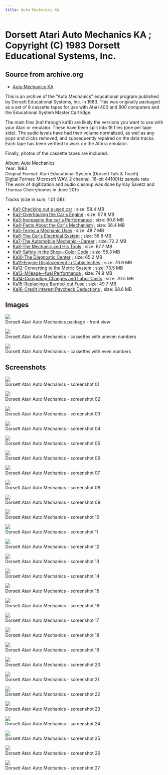 ```yaml
---
title: Auto Mechanics KA
---
```

# Dorsett Atari Auto Mechanics KA ; Copyright (C) 1983 Dorsett Educational Systems, Inc.  
## Source from archive.org  
- [Auto Mechanics KA](https://archive.org/details/DorsettAtariAutoMechanics)  
  
This is an archive of the "Auto Mechanics" educational program published by Dorsett Educational Systems, Inc. in 1983. This was originally packaged as a set of 8 cassette tapes for use with Atari 400 and 800 computers and the Educational System Master Cartridge.  
  
The main files (ka1 through ka16) are likely the versions you want to use with your Atari or emulator. These have been split into 16 files (one per tape side). The audio levels have had their volume normalized, as well as any pops and clicks removed, and subsequently repaired on the data tracks. Each tape has been verified to work on the Altirra emulator.  
  
Finally, photos of the cassette tapes are included.  
  
Album: Auto Mechanics  
Year: 1983  
Original Format: Atari Educational System (Dorsett Talk & Teach)  
Digital Format: Microsoft WAV, 2 channel, 16-bit 44100Hz sample rate  
The work of digitization and audio cleanup was done by Kay Savetz and Thomas Cherryhomes in June 2015  
  
Tracks (size in sum: 1.01 GB):  
  
- [Ka1-Checking out a used car](http://data.atariwiki.org/FLAC/Auto_Mechanics/ka1.flac) ; size: 58.4 MB  
- [Ka2-Overhauling the Car's Engine](http://data.atariwiki.org/FLAC/Auto_Mechanics/ka2.flac) ; size: 57.8 MB  
- [Ka3-Increasing the car's Performance](http://data.atariwiki.org/FLAC/Auto_Mechanics/ka3.flac) ; size: 60.8 MB  
- [Ka4-Facts About the Car's Mechanism](http://data.atariwiki.org/FLAC/Auto_Mechanics/ka4.flac) ; size: 56.4 MB  
- [Ka5-Terms a Mechanic Uses](http://data.atariwiki.org/FLAC/Auto_Mechanics/ka5.flac) ; size: 48.7 MB  
- [Ka6-The Car's Electrical System](http://data.atariwiki.org/FLAC/Auto_Mechanics/ka6.flac) ; size: 56.8 MB  
- [Ka7-The Automobile Mechanic--Career](http://data.atariwiki.org/FLAC/Auto_Mechanics/ka7.flac) ; size: 72.2 MB  
- [Ka8-The Mechanic and His Tools](http://data.atariwiki.org/FLAC/Auto_Mechanics/ka8.flac) ; size: 67.7 MB  
- [Ka9-Safety in the Shop--Color Code](http://data.atariwiki.org/FLAC/Auto_Mechanics/ka9.flac) ; size: 55.3 MB  
- [Ka10-The Diagnostic Center](http://data.atariwiki.org/FLAC/Auto_Mechanics/ka10.flac) ; size: 65.2 MB  
- [Ka11-Engine Displacement in Cubic Inches](http://data.atariwiki.org/FLAC/Auto_Mechanics/ka11.flac) ; size: 70.9 MB  
- [Ka12-Converting to the Metric System](http://data.atariwiki.org/FLAC/Auto_Mechanics/ka12.flac) ; size: 73.5 MB  
- [Ka13-Mileage--fuel Performance](http://data.atariwiki.org/FLAC/Auto_Mechanics/ka13.flac) ; size: 74.8 MB  
- [Ka14-Computing Changes and Labor Costs](http://data.atariwiki.org/FLAC/Auto_Mechanics/ka14.flac) ; size: 70.5 MB  
- [Ka15-Replacing a Burned-out Fuse](http://data.atariwiki.org/FLAC/Auto_Mechanics/ka15.flac) ; size: 49.7 MB  
- [Ka16-Credit interest,Paycheck Deductions](http://data.atariwiki.org/FLAC/Auto_Mechanics/ka16.flac) ; size: 68.6 MB  
## Images  
![](attachments/AM.jpg)  
Dorsett Atari Auto Mechanics package - front view  
  
![](attachments/kaA_.jpg)  
Dorsett Atari Auto Mechanics - cassettes with uneven numbers  
  
![](attachments/kaB_.jpg)  
Dorsett Atari Auto Mechanics - cassettes with even numbers  
## Screenshots  
![](attachments/Auto_Mechanics_01.jpg)  
Dorsett Atari Auto Mechanics - screenshot 01  
  
![](attachments/Auto_Mechanics_02.jpg)  
Dorsett Atari Auto Mechanics - screenshot 02  
  
![](attachments/Auto_Mechanics_03.jpg)  
Dorsett Atari Auto Mechanics - screenshot 03  
  
![](attachments/Auto_Mechanics_04.jpg)  
Dorsett Atari Auto Mechanics - screenshot 04  
  
![](attachments/Auto_Mechanics_05.jpg)  
Dorsett Atari Auto Mechanics - screenshot 05  
  
![](attachments/Auto_Mechanics_06.jpg)  
Dorsett Atari Auto Mechanics - screenshot 06  
  
![](attachments/Auto_Mechanics_07.jpg)  
Dorsett Atari Auto Mechanics - screenshot 07  
  
![](attachments/Auto_Mechanics_08.jpg)  
Dorsett Atari Auto Mechanics - screenshot 08  
  
![](attachments/Auto_Mechanics_09.jpg)  
Dorsett Atari Auto Mechanics - screenshot 09  
  
![](attachments/Auto_Mechanics_10.jpg)  
Dorsett Atari Auto Mechanics - screenshot 10  
  
![](attachments/Auto_Mechanics_11.jpg)  
Dorsett Atari Auto Mechanics - screenshot 11  
  
![](attachments/Auto_Mechanics_12.jpg)  
Dorsett Atari Auto Mechanics - screenshot 12  
  
![](attachments/Auto_Mechanics_13.jpg)  
Dorsett Atari Auto Mechanics - screenshot 13  
  
![](attachments/Auto_Mechanics_14.jpg)  
Dorsett Atari Auto Mechanics - screenshot 14  
  
![](attachments/Auto_Mechanics_15.jpg)  
Dorsett Atari Auto Mechanics - screenshot 15  
  
![](attachments/Auto_Mechanics_16.jpg)  
Dorsett Atari Auto Mechanics - screenshot 16  
  
![](attachments/Auto_Mechanics_17.jpg)  
Dorsett Atari Auto Mechanics - screenshot 17  
  
![](attachments/Auto_Mechanics_18.jpg)  
Dorsett Atari Auto Mechanics - screenshot 18  
  
![](attachments/Auto_Mechanics_19.jpg)  
Dorsett Atari Auto Mechanics - screenshot 19  
  
![](attachments/Auto_Mechanics_20.jpg)  
Dorsett Atari Auto Mechanics - screenshot 20  
  
![](attachments/Auto_Mechanics_21.jpg)  
Dorsett Atari Auto Mechanics - screenshot 21  
  
![](attachments/Auto_Mechanics_22.jpg)  
Dorsett Atari Auto Mechanics - screenshot 22  
  
![](attachments/Auto_Mechanics_23.jpg)  
Dorsett Atari Auto Mechanics - screenshot 23  
  
![](attachments/Auto_Mechanics_24.jpg)  
Dorsett Atari Auto Mechanics - screenshot 24  
  
![](attachments/Auto_Mechanics_25.jpg)  
Dorsett Atari Auto Mechanics - screenshot 25  
  
![](attachments/Auto_Mechanics_26.jpg)  
Dorsett Atari Auto Mechanics - screenshot 26  
  
![](attachments/Auto_Mechanics_27.jpg)  
Dorsett Atari Auto Mechanics - screenshot 27  
